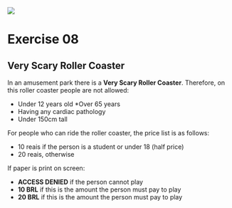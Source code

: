 ![](https://i.imgur.com/xG74tOh.png)

# Exercise 08

## Very Scary Roller Coaster

In an amusement park there is a **Very Scary Roller Coaster**. Therefore, on this roller coaster people are not allowed:

* Under 12 years old
*Over 65 years
* Having any cardiac pathology
* Under 150cm tall

For people who can ride the roller coaster, the price list is as follows:

* 10 reais if the person is a student or under 18 (half price)
* 20 reais, otherwise

If paper is print on screen:

* **ACCESS DENIED** if the person cannot play
* **10 BRL** if this is the amount the person must pay to play
* **20 BRL** if this is the amount the person must pay to play


